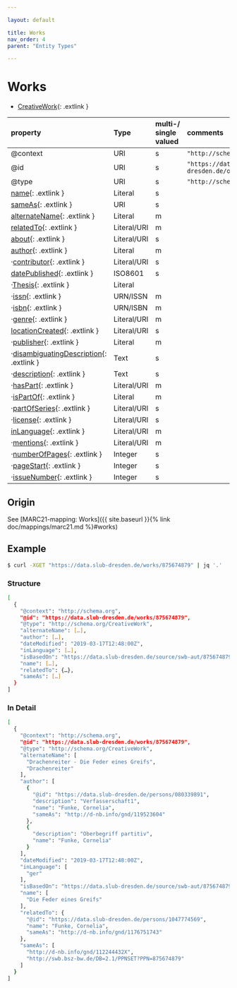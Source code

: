 ```yaml
---

layout: default

title: Works
nav_order: 4
parent: "Entity Types"

---
```


# Works

* [CreativeWork](https://schema.org/CreativeWork){: .extlink }

| property                                                                 | Type        | multi-/ single valued | comments |
|:-------------------------------------------------------------------------|:------------|:----------------------|:---------|
| @context                                                                 | URI         |  s  | `"http://schema.org"`      |
| @id                                                                      | URI         |  s  | `"https://data.slub-dresden.de/organizations/SWB-ID"` |
| @type                                                                    | URI         |  s  | `"http://schema.org/CreativeWork"` |
| [name](https://schema.org/name){: .extlink }                             | Literal     |  s  | |
| [sameAs](https://schema.org/sameAs){: .extlink }                         | URI         |  s  | |
| [alternateName](https://schema.org/alternateName){: .extlink }           | Literal     |  m  | |
| [relatedTo](https://schema.org/relatedTo){: .extlink }                   | Literal/URI |  m  | |  
| [about](https://schema.org/about){: .extlink }                           | Literal/URI |  s  | |
| [author](https://schema.org/author){: .extlink }                         | Literal     |  m  | |  
| ·[contributor](https://schema.org/contributor){: .extlink }              | Literal/URI |  s  | |
| [datePublished](https://schema.org/datePublished){: .extlink }           | ISO8601     |  s  | |
| ·[Thesis](https://schema.org/Thesis){: .extlink }                        | Literal     |     | |
| ·[issn](https://schema.org/issn){: .extlink }                            | URN/ISSN    |  m  | |
| ·[isbn](https://schema.org/isbn){: .extlink }                            | URN/ISBN    |  m  | |
| ·[genre](https://schema.org/genre){: .extlink }                          | Literal/URI |  m  | |
| [locationCreated](https://schema.org/locationCreated){: .extlink }       | Literal/URI |  s  | |
| ·[publisher](https://schema.org/publisher){: .extlink }                  | Literal     |  m  | |  
| ·[disambiguatingDescription](https://schema.org/disambiguatingDescription){: .extlink }                  | Text     |  s  | |  
| ·[description](https://schema.org/description){: .extlink }              | Text        |  s  | |  
| ·[hasPart](https://schema.org/hasPart){: .extlink }                      | Literal/URI |  m  | |  
| ·[isPartOf](https://schema.org/isPartOf){: .extlink }                    | Literal     |  m  | |  
| ·[partOfSeries](https://schema.org/partOfSeries){: .extlink }            | Literal/URI |  s  | |  
| ·[license](https://schema.org/license){: .extlink }                      | Literal/URI |  s  | |  
| [inLanguage](https://schema.org/inLanguage){: .extlink }                 | Literal/URI |  m  | |  
| ·[mentions](https://schema.org/mentions){: .extlink }                    | Literal/URI |  m  | |  
| ·[numberOfPages](https://schema.org/numberOfPages){: .extlink }          | Integer     |  s  | |  
| ·[pageStart](https://schema.org/pageStart){: .extlink }                  | Integer     |  s  | |  
| ·[issueNumber](https://schema.org/issueNumber){: .extlink }              | Integer     |  s  | |  


## Origin
  
  See [MARC21-mapping: Works]({{ site.baseurl }}{% link doc/mappings/marc21.md %}#works)

## Example
```sh
$ curl -XGET "https://data.slub-dresden.de/works/875674879" | jq '.'
```

### Structure
```sh
[
  {
    "@context": "http://schema.org",
    "@id": "https://data.slub-dresden.de/works/875674879",
    "@type": "http://schema.org/CreativeWork",
    "alternateName": […],
    "author": […],
    "dateModified": "2019-03-17T12:48:00Z",
    "inLanguage": […],
    "isBasedOn": "https://data.slub-dresden.de/source/swb-aut/875674879",
    "name": […],
    "relatedTo": {…},
    "sameAs": […]
  }
]
```

### In Detail
```sh
[
  {
    "@context": "http://schema.org",
    "@id": "https://data.slub-dresden.de/works/875674879",
    "@type": "http://schema.org/CreativeWork",
    "alternateName": [
      "Drachenreiter - Die Feder eines Greifs",
      "Drachenreiter"
    ],
    "author": [
      {
        "@id": "https://data.slub-dresden.de/persons/080339891",
        "description": "Verfasserschaft1",
        "name": "Funke, Cornelia",
        "sameAs": "http://d-nb.info/gnd/119523604"
      },
      {
        "description": "Oberbegriff partitiv",
        "name": "Funke, Cornelia"
      }
    ],
    "dateModified": "2019-03-17T12:48:00Z",
    "inLanguage": [
      "ger"
    ],
    "isBasedOn": "https://data.slub-dresden.de/source/swb-aut/875674879",
    "name": [
      "Die Feder eines Greifs"
    ],
    "relatedTo": {
      "@id": "https://data.slub-dresden.de/persons/1047774569",
      "name": "Funke, Cornelia",
      "sameAs": "http://d-nb.info/gnd/1176751743"
    },
    "sameAs": [
      "http://d-nb.info/gnd/112244432X",
      "http://swb.bsz-bw.de/DB=2.1/PPNSET?PPN=875674879"
    ]
  }
]
```

